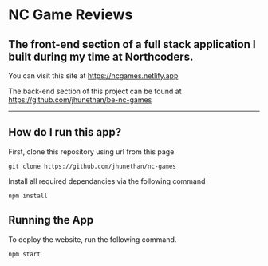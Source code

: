 <h1>NC Game Reviews</h1>
<h2>The front-end section of a full stack application I built during my time at Northcoders.</h2>

You can visit this site at https://ncgames.netlify.app

The back-end section of this project can be found at https://github.com/jhunethan/be-nc-games

---
<h2>How do I run this app?</h2>

First, clone this repository using url from this page

```
git clone https://github.com/jhunethan/nc-games
```

Install all required dependancies via the following command

```
npm install
```

<h2>Running the App</h2>

To deploy the website, run the following command.
```
npm start
```
